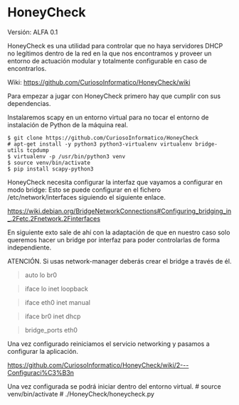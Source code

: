 # HoneyCheck

Versión: ALFA 0.1

HoneyCheck es una utilidad para controlar que no haya servidores DHCP no legítimos dentro de la red en la que nos encontramos y proveer un entorno de actuación modular y totalmente configurable en caso de encontrarlos.


  Wiki:
  https://github.com/CuriosoInformatico/HoneyCheck/wiki


Para empezar a jugar con HoneyCheck primero hay que cumplir con sus dependencias. 

Instalaremos scapy en un entorno virtual para no tocar el entorno de instalación de Python de la máquina real.

    $ git clone https://github.com/CuriosoInformatico/HoneyCheck
    # apt-get install -y python3 python3-virtualenv virtualenv bridge-utils tcpdump
    $ virtualenv -p /usr/bin/python3 venv
    $ source venv/bin/activate
    $ pip install scapy-python3
    
HoneyCheck necesita configurar la interfaz que vayamos a configurar en modo bridge:
Esto se puede configurar en el fichero /etc/network/interfaces siguiendo el siguiente enlace.

https://wiki.debian.org/BridgeNetworkConnections#Configuring_bridging_in_.2Fetc.2Fnetwork.2Finterfaces

En siguiente exto sale de ahí con la adaptación de que en nuestro caso solo queremos hacer un bridge por interfaz para poder controlarlas de forma independiente.

ATENCIÓN. Si usas network-manager deberás crear el bridge a través de él.

> auto lo br0

> iface lo inet loopback

> iface eth0 inet manual

>iface br0 inet dhcp

>    bridge_ports eth0

Una vez configurado reiniciamos el servicio networking y pasamos a configurar la aplicación.

https://github.com/CuriosoInformatico/HoneyCheck/wiki/2---Configuraci%C3%B3n

Una vez configurada se podrá iniciar dentro del entorno virtual.
    # source venv/bin/activate
    # ./HoneyCheck/honeycheck.py

